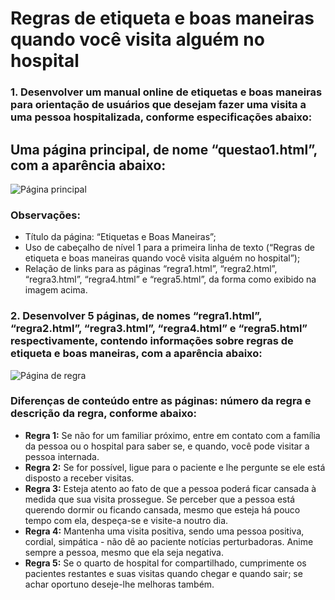 # Regras de etiqueta e boas maneiras quando você visita alguém no hospital

### 1. **Desenvolver um manual online de etiquetas e boas maneiras para orientação de usuários que desejam fazer uma visita a uma pessoa hospitalizada, conforme especificações abaixo:**

## Uma página principal, de nome “questao1.html”, com a aparência abaixo:

![Página principal](https://lh3.googleusercontent.com/nIZIL5HC76LLuQ8C0iJXeQXUnXLWCEvJVeUiedWA0UeuKfXc5AbRD3k7na5vYPA48fBQJosWkSzlzBAbZl8LTZxZiGLfqVOz7t0ensAqQGiTqBN9NxtWhre7b01a_NsigPlZ3v36CZvHKKxtyV-60LET4L7mo_z2kJISu7ExymkrlDfPEaCch6zvddAlfsPBfVPZuZRIqhBrKasEE1AsgQw_LYLVzcMkqjIRzk5nXWvbdTr7Nx8ABDK43gSeJaBkwKfM1Kxm5tFIcY9__Si_jE96cAXm2GnD2vxwfqu1MVVa14_CuLmaxGdazKvflCLfygaU1nU_uxsuNYzbri8sVuwve4GfnMCUWTfFBVp8lllBjxKtwaiY1JFGe0j51m0f5FMjy9GxhGSJoIP3EoLFDZ5VgBtVKjscKfX1IqZayuJxD-hVFEqhPJBz_bzc5Sj9VYxOsL_O0KCCg8btaLcmiECuukNI8PmHiHCdjsAMHYdKe3P_KwRpkbmUXe0ebZIvA_Kc7nm4E6YsPvZBiiUPkCe6XWXFRT7kWvIIIxnmOEbYnppxmgpqyIUTshOnwYYvPZVcRTrjUBkAelyVR32hEDYVQw2iUGuaMX7MVS_PJ_pLg-2C2nJ99SVXDD_nS8k11u_jVHb4eMn08HZXjoX1d1S_0-40GyApwOrGwhZVzvghkdK8qpWQhrQ=w601-h392-no)

### Observações:
* Título da página: “Etiquetas e Boas Maneiras”;
* Uso de cabeçalho de nível 1 para a primeira linha de texto (“Regras de etiqueta e boas maneiras quando você visita alguém no hospital”);
* Relação de links para as páginas “regra1.html”, “regra2.html”, “regra3.html”, “regra4.html” e “regra5.html”, da forma como exibido na imagem acima.

### 2. Desenvolver 5 páginas, de nomes “regra1.html”, “regra2.html”, “regra3.html”, “regra4.html” e “regra5.html” respectivamente, contendo informações sobre regras de etiqueta e boas maneiras, com a aparência abaixo:

![Página de regra](https://lh3.googleusercontent.com/QN8qXnK6WhUXLJr9h99LwOFhnLwp6ZTSm2952QfKzkQE5XdDnK2zriZsXkYC8p5BeqKtIgJHI-HLCPshPYbrb9hyjhJbk662aCW3J3a2cC7X5-YyVyUe4cpUw-MKT3OX9wcUeMqSEU8l77GAjhfVwSBrMXtBELwddCXDtm-D8eBRANHFyU_w5n3Z0NwaAeuTUCNG6fyVtv_7Nhh6-R1mF7JPoW85yMZac97qc1b0pP_M8tCA6hT9rYE1ENYsbR5sBSMWr_HeiyIhq_qwrHI2j8OyGSV7_YYDZW9qDTFg2wha2J6QwXtQSE11BX5anwfuufJWkXnHtUEDjafATbsz79pKPfaw2pZ_Nhxz6InbOkhKwknPsB9gilZBPgmM6Nha4Wy_oJRvPCHfqnLBXQ8FaFxx2Cq3xo2yd7JSLoW7cMppHtdfdVpFlAqMyGnXXtUmt3lQCQ0erhk6PCtMQEvouAu727ISknSDLx-whYkL1UXxDlcat9kqlXl2DINghkOaruVoq8y4nkvVV4zXybO_n5AXLl7m2PoiuTBIDLGaa3JfjIez-ztcru_NFzIE-A4hFGLf4TLtVqI-k1Ivqo9_-1o0o04zgfNq8jbSaSeADmlyNH_9i6T0auR9b8sCKxU9GOBSkA3z2uofXi4tbQBh8ekLlzYhjUfb97Q85sq0mPJuNRRnG6jjbLA=w436-h233-no)

### Diferenças de conteúdo entre as páginas: número da regra e descrição da regra, conforme abaixo:
* **Regra 1:** Se não for um familiar próximo, entre em contato com a família da pessoa ou o hospital para saber se, e quando, você pode visitar a pessoa internada.
* **Regra 2:** Se for possível, ligue para o paciente e lhe pergunte se ele está disposto a receber visitas.
* **Regra 3:** Esteja atento ao fato de que a pessoa poderá ficar cansada à medida que sua visita prossegue. Se perceber que a pessoa está querendo dormir ou ficando cansada, mesmo que esteja há pouco tempo com ela, despeça-se e visite-a noutro dia.
* **Regra 4:** Mantenha uma visita positiva, sendo uma pessoa positiva, cordial, simpática - não dê ao paciente notícias perturbadoras. Anime sempre a pessoa, mesmo que ela seja negativa.
* **Regra 5:** Se o quarto de hospital for compartilhado, cumprimente os pacientes restantes e suas visitas quando chegar e quando sair; se achar oportuno deseje-lhe melhoras também.
